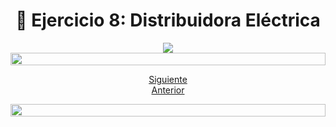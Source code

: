 <h1 align="center"> 📝 Ejercicio 8: Distribuidora Eléctrica</h1>

<div align="center">
  <img src="https://media.giphy.com/media/5ZTycLGtyk2fsIwD1R/giphy.gif"/>
 </div>

<img src= 'https://i.gifer.com/origin/8c/8cd3f1898255c045143e1da97fbabf10_w200.gif' height="20" width="100%">

<div align="center">

[Siguiente](/Documentos/Ejercicio9.md)<br>
[Anterior](/Documentos/Ejercicio7.md)
 </div>

<img src= 'https://i.gifer.com/origin/8c/8cd3f1898255c045143e1da97fbabf10_w200.gif' height="20" width="100%">